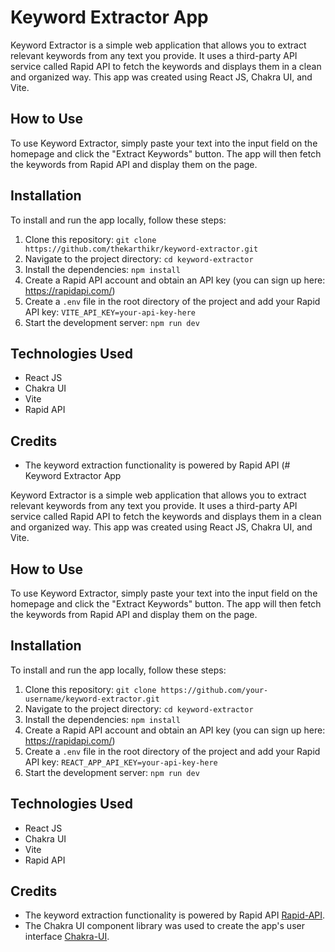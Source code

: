 # Keyword Extractor App

Keyword Extractor is a simple web application that allows you to extract relevant keywords from any text you provide. It uses a third-party API service called Rapid API to fetch the keywords and displays them in a clean and organized way. This app was created using React JS, Chakra UI, and Vite.

## How to Use

To use Keyword Extractor, simply paste your text into the input field on the homepage and click the "Extract Keywords" button. The app will then fetch the keywords from Rapid API and display them on the page.

## Installation

To install and run the app locally, follow these steps:

1. Clone this repository: `git clone https://github.com/thekarthikr/keyword-extractor.git`
2. Navigate to the project directory: `cd keyword-extractor`
3. Install the dependencies: `npm install`
4. Create a Rapid API account and obtain an API key (you can sign up here: https://rapidapi.com/)
5. Create a `.env` file in the root directory of the project and add your Rapid API key: `VITE_API_KEY=your-api-key-here`
6. Start the development server: `npm run dev`

## Technologies Used

- React JS
- Chakra UI
- Vite
- Rapid API

## Credits

- The keyword extraction functionality is powered by Rapid API (# Keyword Extractor App

Keyword Extractor is a simple web application that allows you to extract relevant keywords from any text you provide. It uses a third-party API service called Rapid API to fetch the keywords and displays them in a clean and organized way. This app was created using React JS, Chakra UI, and Vite.

## How to Use

To use Keyword Extractor, simply paste your text into the input field on the homepage and click the "Extract Keywords" button. The app will then fetch the keywords from Rapid API and display them on the page.

## Installation

To install and run the app locally, follow these steps:

1. Clone this repository: `git clone https://github.com/your-username/keyword-extractor.git`
2. Navigate to the project directory: `cd keyword-extractor`
3. Install the dependencies: `npm install`
4. Create a Rapid API account and obtain an API key (you can sign up here: https://rapidapi.com/)
5. Create a `.env` file in the root directory of the project and add your Rapid API key: `REACT_APP_API_KEY=your-api-key-here`
6. Start the development server: `npm run dev`

## Technologies Used

- React JS
- Chakra UI
- Vite
- Rapid API

## Credits

- The keyword extraction functionality is powered by Rapid API [Rapid-API](https://rapidapi.com/ayfie-ayfie-default/api/keyword-extractor/).
- The Chakra UI component library was used to create the app's user interface [Chakra-UI](https://chakra-ui.com/).

